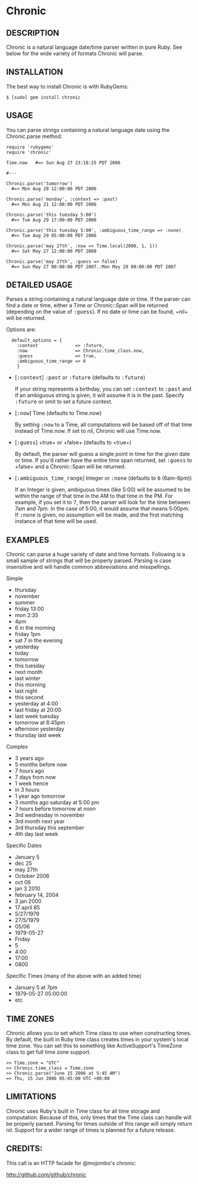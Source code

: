 Chronic
=======

## DESCRIPTION

Chronic is a natural language date/time parser written in pure Ruby. See below
for the wide variety of formats Chronic will parse.


## INSTALLATION

The best way to install Chronic is with RubyGems:

    $ [sudo] gem install chronic


## USAGE

You can parse strings containing a natural language date using the
Chronic.parse method.

    require 'rubygems'
    require 'chronic'

    Time.now   #=> Sun Aug 27 23:18:25 PDT 2006

    #---

    Chronic.parse('tomorrow')
      #=> Mon Aug 28 12:00:00 PDT 2006

    Chronic.parse('monday', :context => :past)
      #=> Mon Aug 21 12:00:00 PDT 2006

    Chronic.parse('this tuesday 5:00')
      #=> Tue Aug 29 17:00:00 PDT 2006

    Chronic.parse('this tuesday 5:00', :ambiguous_time_range => :none)
      #=> Tue Aug 29 05:00:00 PDT 2006

    Chronic.parse('may 27th', :now => Time.local(2000, 1, 1))
      #=> Sat May 27 12:00:00 PDT 2000

    Chronic.parse('may 27th', :guess => false)
      #=> Sun May 27 00:00:00 PDT 2007..Mon May 28 00:00:00 PDT 2007

## DETAILED USAGE

Parses a string containing a natural language date or time. If the parser
can find a date or time, either a Time or Chronic::Span will be returned
(depending on the value of <tt>:guess</tt>). If no date or time can be found,
+nil+ will be returned.

Options are:

      default_options = {
        :context              => :future,
        :now                  => Chronic.time_class.now,
        :guess                => true,
        :ambiguous_time_range => 6
        }

* [<tt>:context</tt>]
  <tt>:past</tt> or <tt>:future</tt> (defaults to <tt>:future</tt>)

  If your string represents a birthday, you can set <tt>:context</tt> to <tt>:past</tt>
  and if an ambiguous string is given, it will assume it is in the
  past. Specify <tt>:future</tt> or omit to set a future context.

* [<tt>:now</tt>]
  Time (defaults to Time.now)

  By setting <tt>:now</tt> to a Time, all computations will be based off
  of that time instead of Time.now. If set to nil, Chronic will use Time.now.

* [<tt>:guess</tt>]
  +true+ or +false+ (defaults to +true+)

  By default, the parser will guess a single point in time for the
  given date or time. If you'd rather have the entire time span returned,
  set <tt>:guess</tt> to +false+ and a Chronic::Span will be returned.

* [<tt>:ambiguous_time_range</tt>]
  Integer or <tt>:none</tt> (defaults to <tt>6</tt> (6am-6pm))

  If an Integer is given, ambiguous times (like 5:00) will be
  assumed to be within the range of that time in the AM to that time
  in the PM. For example, if you set it to <tt>7</tt>, then the parser will
  look for the time between 7am and 7pm. In the case of 5:00, it would
  assume that means 5:00pm. If <tt>:none</tt> is given, no assumption
  will be made, and the first matching instance of that time will
  be used.


## EXAMPLES

Chronic can parse a huge variety of date and time formats. Following is a
small sample of strings that will be properly parsed. Parsing is case
insensitive and will handle common abbreviations and misspellings.

Simple

* thursday
* november
* summer
* friday 13:00
* mon 2:35
* 4pm
* 6 in the morning
* friday 1pm
* sat 7 in the evening
* yesterday
* today
* tomorrow
* this tuesday
* next month
* last winter
* this morning
* last night
* this second
* yesterday at 4:00
* last friday at 20:00
* last week tuesday
* tomorrow at 6:45pm
* afternoon yesterday
* thursday last week

Complex

* 3 years ago
* 5 months before now
* 7 hours ago
* 7 days from now
* 1 week hence
* in 3 hours
* 1 year ago tomorrow
* 3 months ago saturday at 5:00 pm
* 7 hours before tomorrow at noon
* 3rd wednesday in november
* 3rd month next year
* 3rd thursday this september
* 4th day last week

Specific Dates

* January 5
* dec 25
* may 27th
* October 2006
* oct 06
* jan 3 2010
* february 14, 2004
* 3 jan 2000
* 17 april 85
* 5/27/1979
* 27/5/1979
* 05/06
* 1979-05-27
* Friday
* 5
* 4:00
* 17:00
* 0800

Specific Times (many of the above with an added time)

* January 5 at 7pm
* 1979-05-27 05:00:00
* etc


## TIME ZONES

Chronic allows you to set which Time class to use when constructing times. By
default, the built in Ruby time class creates times in your system's local
time zone. You can set this to something like ActiveSupport's TimeZone class
to get full time zone support.

    >> Time.zone = "UTC"
    >> Chronic.time_class = Time.zone
    >> Chronic.parse("June 15 2006 at 5:45 AM")
    => Thu, 15 Jun 2006 05:45:00 UTC +00:00


## LIMITATIONS

Chronic uses Ruby's built in Time class for all time storage and computation.
Because of this, only times that the Time class can handle will be properly
parsed. Parsing for times outside of this range will simply return nil.
Support for a wider range of times is planned for a future release.

## CREDITS:

This call is an HTTP facade for @mojombo's chronic:

http://github.com/github/chronic
